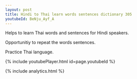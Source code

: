 ```yaml
---
layout: post
title: Hindi to Thai learn words sentences dictionary 305 
youtubeId: BeNju_Ayf_A
---
```

 
 
Helps to learn Thai words and sentences for Hindi speakers.

Opportunitiy to repeat the words sentences. 

Practice Thai language. 
 
{% include youtubePlayer.html id=page.youtubeId %}
 
 
{% include analytics.html %}